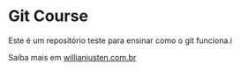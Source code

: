 # Git Course

Este é um repositório teste para ensinar como o git funciona.i

Saiba mais em [willianjusten.com.br](http://willianjusten.com.br)
